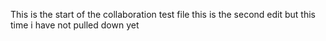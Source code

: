 This is the start of the collaboration test file
this is the second edit but this time i have not pulled down yet
